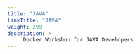 ```yaml
---
title: "JAVA"
linkTitle: "JAVA"
weight: 299
description: >-
     Docker Workshop for JAVA Developers
---
```




